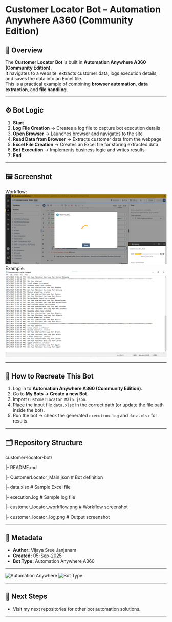 # Customer Locator Bot – Automation Anywhere A360 (Community Edition)

## 📌 Overview
The **Customer Locator Bot** is built in **Automation Anywhere A360 (Community Edition)**.  
It navigates to a website, extracts customer data, logs execution details, and saves the data into an Excel file.  
This is a practical example of combining **browser automation**, **data extraction**, and **file handling**.

---

## ⚙️ Bot Logic
1. **Start**  
2. **Log File Creation** → Creates a log file to capture bot execution details  
3. **Open Browser** → Launches browser and navigates to the site 
4. **Read Data from Browser** → Extracts customer data from the webpage  
5. **Excel File Creation** → Creates an Excel file for storing extracted data  
6. **Bot Execution** → Implements business logic and writes results  
7. **End**  

---

## 🖼️ Screenshot

Workflow:  
![Customer Locator Workflow](customer-locator-workflow.png)
Example:  
![Customer Locator Log](customer-locator-log.png)

---

## 🔄 How to Recreate This Bot
1. Log in to **Automation Anywhere A360 (Community Edition)**.  
2. Go to **My Bots → Create a new Bot**.  
3. Import `CustomerLocator_Main.json`.  
4. Place the input file `data.xlsx` in the correct path (or update the file path inside the bot).  
5. Run the bot → check the generated `execution.log` and `data.xlsx` for results.  

---

## 🗂️ Repository Structure
customer-locator-bot/

|- README.md

|- CustomerLocator_Main.json       # Bot definition

|- data.xlsx                       # Sample Excel file

|- execution.log                   # Sample log file

|- customer_locator_workflow.png   # Workflow screenshot

|- customer_locator_log.png        # Output screenshot

---

## 📖 Metadata
- **Author:** Vijaya Sree Janjanam  
- **Created:** 05-Sep-2025  
- **Bot Type:** Automation Anywhere A360  

---

![Automation Anywhere](https://img.shields.io/badge/Automation%20Anywhere-A360-orange)
![Bot Type](https://img.shields.io/badge/Customer%20Locator%20Bot-blue)

---

## 🚀 Next Steps
-  Visit my next repositories for other bot automation solutions.

--- 

